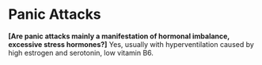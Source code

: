 # Panic Attacks

**[Are panic attacks mainly a manifestation of hormonal imbalance, excessive stress hormones?]**
Yes, usually with hyperventilation caused by high estrogen and serotonin, low vitamin B6.
